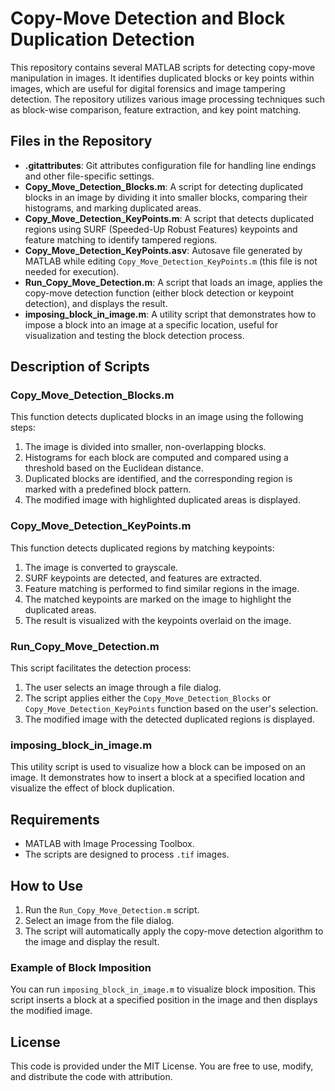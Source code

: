 # Copy-Move Detection and Block Duplication Detection

This repository contains several MATLAB scripts for detecting copy-move manipulation in images. It identifies duplicated blocks or key points within images, which are useful for digital forensics and image tampering detection. The repository utilizes various image processing techniques such as block-wise comparison, feature extraction, and key point matching.

## Files in the Repository

- **.gitattributes**: Git attributes configuration file for handling line endings and other file-specific settings.
- **Copy_Move_Detection_Blocks.m**: A script for detecting duplicated blocks in an image by dividing it into smaller blocks, comparing their histograms, and marking duplicated areas.
- **Copy_Move_Detection_KeyPoints.m**: A script that detects duplicated regions using SURF (Speeded-Up Robust Features) keypoints and feature matching to identify tampered regions.
- **Copy_Move_Detection_KeyPoints.asv**: Autosave file generated by MATLAB while editing `Copy_Move_Detection_KeyPoints.m` (this file is not needed for execution).
- **Run_Copy_Move_Detection.m**: A script that loads an image, applies the copy-move detection function (either block detection or keypoint detection), and displays the result.
- **imposing_block_in_image.m**: A utility script that demonstrates how to impose a block into an image at a specific location, useful for visualization and testing the block detection process.

## Description of Scripts

### **Copy_Move_Detection_Blocks.m**

This function detects duplicated blocks in an image using the following steps:
1. The image is divided into smaller, non-overlapping blocks.
2. Histograms for each block are computed and compared using a threshold based on the Euclidean distance.
3. Duplicated blocks are identified, and the corresponding region is marked with a predefined block pattern.
4. The modified image with highlighted duplicated areas is displayed.

### **Copy_Move_Detection_KeyPoints.m**

This function detects duplicated regions by matching keypoints:
1. The image is converted to grayscale.
2. SURF keypoints are detected, and features are extracted.
3. Feature matching is performed to find similar regions in the image.
4. The matched keypoints are marked on the image to highlight the duplicated areas.
5. The result is visualized with the keypoints overlaid on the image.

### **Run_Copy_Move_Detection.m**

This script facilitates the detection process:
1. The user selects an image through a file dialog.
2. The script applies either the `Copy_Move_Detection_Blocks` or `Copy_Move_Detection_KeyPoints` function based on the user's selection.
3. The modified image with the detected duplicated regions is displayed.

### **imposing_block_in_image.m**

This utility script is used to visualize how a block can be imposed on an image. It demonstrates how to insert a block at a specified location and visualize the effect of block duplication.

## Requirements

- MATLAB with Image Processing Toolbox.
- The scripts are designed to process `.tif` images.

## How to Use

1. Run the `Run_Copy_Move_Detection.m` script.
2. Select an image from the file dialog.
3. The script will automatically apply the copy-move detection algorithm to the image and display the result.

### Example of Block Imposition

You can run `imposing_block_in_image.m` to visualize block imposition. This script inserts a block at a specified position in the image and then displays the modified image.

## License

This code is provided under the MIT License. You are free to use, modify, and distribute the code with attribution.
